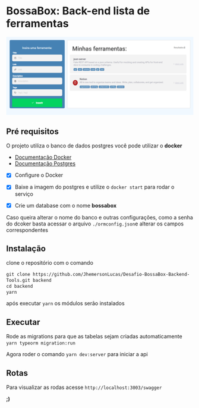 # BossaBox: Back-end lista de ferramentas

![Tela de Exemplo](https://github.com/JhemersonLucas/Desafio-BossaBox-FrontEnd-Adicional/blob/master/tela_tools.png)

## Pré requisitos 

O projeto utiliza o banco de dados postgres
você pode utilizar o **docker** 
* [Documentação Docker](https://www.docker.com/get-started) 
* [Documentação Postgres](https://hub.docker.com/_/postgres)


- [x] Configure o Docker
- [x] Baixe a imagem do postgres e utilize o ``` docker start ``` para rodar o serviço
- [x] Crie um database com o nome **bossabox**


Caso queira alterar o nome do banco e outras configurações, como a senha do dcoker
basta acessar o arquivo ``` ./ormconfig.json ```e alterar os campos correspondentes

## Instalação

clone o repositório com o comando

```
git clone https://github.com/JhemersonLucas/Desafio-BossaBox-Backend-Tools.git backend
cd backend
yarn 
```

após executar ``` yarn ``` os módulos serão instalados

## Executar
Rode as migrations para que as tabelas sejam criadas automaticamente
``` yarn typeorm migration:run ```

Agora roder o comando ``` yarn dev:server ``` para iniciar a api 

## Rotas

Para visualizar as rodas acesse
``` http://localhost:3003/swagger ```


**;)**

